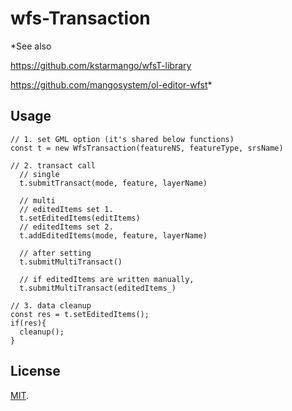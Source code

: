 # wfs-Transaction
*See also 


https://github.com/kstarmango/wfsT-library


https://github.com/mangosystem/ol-editor-wfst*

## Usage

```
// 1. set GML option (it's shared below functions)
const t = new WfsTransaction(featureNS, featureType, srsName)

// 2. transact call
  // single
  t.submitTransact(mode, feature, layerName)

  // multi 
  // editedItems set 1. 
  t.setEditedItems(editItems)
  // editedItems set 2. 
  t.addEditedItems(mode, feature, layerName)

  // after setting
  t.submitMultiTransact()

  // if editedItems are written manually, 
  t.submitMultiTransact(editedItems_)

// 3. data cleanup
const res = t.setEditedItems();
if(res){
  cleanup();
}
```
## License
[MIT](LICENSE).
